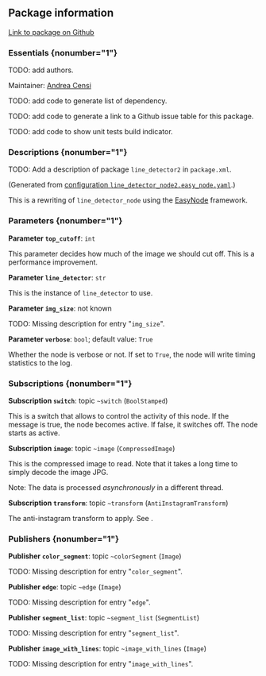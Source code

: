 <div id='line_detector2-autogenerated' markdown='1'>


<!-- do not edit this file, autogenerated -->

## Package information 

[Link to package on Github](github:org=duckietown,repo=Software,path=10-lane-control/line_detector2,branch=andrea-config)

### Essentials {nonumber="1"}

TODO: add authors.

Maintainer: [Andrea Censi](mailto:acensi@idsc.mavt.ethz.ch)

TODO: add code to generate list of dependency.

TODO: add code to generate a link to a Github issue table for this package.

TODO: add code to show unit tests build indicator.

### Descriptions {nonumber="1"}

TODO: Add a description of package `line_detector2` in `package.xml`.



</div>

<!-- file start -->

<div id='line_detector2-line_detector_node2-autogenerated' markdown='1'>


<!-- do not edit this file, autogenerated -->

(Generated from [configuration `line_detector_node2.easy_node.yaml`](github:org=duckietown,repo=Software,path=line_detector_node2.easy_node.yaml,branch=andrea-config).)

This is a rewriting of `line_detector_node` using the [EasyNode](#easy_node) framework.

### Parameters {nonumber="1"}

**Parameter `top_cutoff`**: `int`

This parameter decides how much of the image we should cut off.
This is a performance improvement.

**Parameter `line_detector`**: `str`

This is the instance of `line_detector` to use.

**Parameter `img_size`**: not known

TODO: Missing description for entry "`img_size`".

**Parameter `verbose`**: `bool`; default value: `True`

Whether the node is verbose or not. If set to `True`,
the node will write timing statistics to the log.

### Subscriptions {nonumber="1"}

**Subscription `switch`**: topic `~switch` (`BoolStamped`)

This is a switch that allows to control the activity of this node.
If the message is true, the node becomes active. If false, it
switches off. The node starts as active.

**Subscription `image`**: topic `~image` (`CompressedImage`)

This is the compressed image to read. Note that it takes
a long time to simply decode the image JPG.

Note: The data is processed *asynchronously* in a different thread.

**Subscription `transform`**: topic `~transform` (`AntiInstagramTransform`)

The anti-instagram transform to apply.  See [](#anti_instagram).

### Publishers {nonumber="1"}

**Publisher `color_segment`**: topic `~colorSegment` (`Image`)

TODO: Missing description for entry "`color_segment`".

**Publisher `edge`**: topic `~edge` (`Image`)

TODO: Missing description for entry "`edge`".

**Publisher `segment_list`**: topic `~segment_list` (`SegmentList`)

TODO: Missing description for entry "`segment_list`".

**Publisher `image_with_lines`**: topic `~image_with_lines` (`Image`)

TODO: Missing description for entry "`image_with_lines`".



</div>